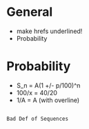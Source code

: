 # General 

- make hrefs underlined!
- Probability

# Probability

- S_n = A(1 +/- p/100)^n
- 100/x = 40/20
- 1/A = A (with overline)

~~~ 

Bad Def of Sequences
